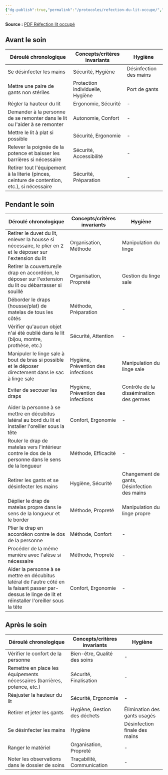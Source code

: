 ```yaml
---
{"dg-publish":true,"permalink":"/protocoles/refection-du-lit-occupe/","tags":["TPG","GPT","protocole"],"noteIcon":"2"}
---
```


**Source :** [PDF Réfection lit occupé](https://www.chuv.ch/fileadmin/sites/dso/documents/Methodes_de_soins/MDS_Refection_lit_occupe_DSO-FT_-Adultes-078.pdf)
## Avant le soin

| Déroulé chronologique                                                                        | Concepts/critères invariants     | Hygiène                |
| -------------------------------------------------------------------------------------------- | -------------------------------- | ---------------------- |
| Se désinfecter les mains                                                                     | Sécurité, Hygiène                | Désinfection des mains |
| Mettre une paire de gants non stériles                                                       | Protection individuelle, Hygiène | Port de gants          |
| Régler la hauteur du lit                                                                     | Ergonomie, Sécurité              | -                      |
| Demander à la personne de se remonter dans le lit ou l'aider à se remonter                   | Autonomie, Confort               | -                      |
| Mettre le lit à plat si possible                                                             | Sécurité, Ergonomie              | -                      |
| Relever la poignée de la potence et baisser les barrières si nécessaire                      | Sécurité, Accessibilité          | -                      |
| Retirer tout l'équipement à la literie (pinces, ceinture de contention, etc.), si nécessaire | Sécurité, Préparation            | -                      |

## Pendant le soin

| Déroulé chronologique | Concepts/critères invariants | Hygiène |
|------------------------|------------------------------|---------|
| Retirer le duvet du lit, enlever la housse si nécessaire, le plier en 2 et le déposer sur l'extension du lit | Organisation, Méthode | Manipulation du linge |
| Retirer la couverture/le drap en accordéon, le déposer sur l'extension du lit ou débarrasser si souillé | Organisation, Propreté | Gestion du linge sale |
| Déborder le draps (housse/plat) de matelas de tous les côtés | Méthode, Préparation | - |
| Vérifier qu'aucun objet n'ai été oublié dans le lit (bijou, montre, prothèse, etc.) | Sécurité, Attention | - |
| Manipuler le linge sale à bout de bras si possible et le déposer directement dans le sac à linge sale | Hygiène, Prévention des infections | Manipulation du linge sale |
| Eviter de secouer les draps | Hygiène, Prévention des infections | Contrôle de la dissémination des germes |
| Aider la personne à se mettre en décubitus latéral au bord du lit et installer l'oreiller sous la tête | Confort, Ergonomie | - |
| Rouler le drap de matelas vers l'intérieur contre le dos de la personne dans le sens de la longueur | Méthode, Efficacité | - |
| Retirer les gants et se désinfecter les mains | Hygiène, Sécurité | Changement de gants, Désinfection des mains |
| Déplier le drap de matelas propre dans le sens de la longueur et le border | Méthode, Propreté | Manipulation du linge propre |
| Plier le drap en accordéon contre le dos de la personne | Méthode, Confort | - |
| Procéder de la même manière avec l'alèse si nécessaire | Méthode, Propreté | - |
| Aider la personne à se mettre en décubitus latéral de l'autre côté en la faisant passer par-dessus le linge de lit et réinstaller l'oreiller sous la tête | Confort, Ergonomie | - |

## Après le soin

| Déroulé chronologique | Concepts/critères invariants | Hygiène |
|------------------------|------------------------------|---------|
| Vérifier le confort de la personne | Bien-être, Qualité des soins | - |
| Remettre en place les équipements nécessaires (barrières, potence, etc.) | Sécurité, Finalisation | - |
| Réajuster la hauteur du lit | Sécurité, Ergonomie | - |
| Retirer et jeter les gants | Hygiène, Gestion des déchets | Élimination des gants usagés |
| Se désinfecter les mains | Hygiène | Désinfection finale des mains |
| Ranger le matériel | Organisation, Propreté | - |
| Noter les observations dans le dossier de soins | Traçabilité, Communication | - |
